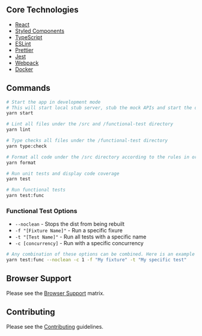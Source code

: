 ## Core Technologies

- [React](https://reactjs.org/)
- [Styled Components](https://www.styled-components.com/)
- [TypeScript](https://www.typescriptlang.org/)
- [ESLint](https://eslint.org/)
- [Prettier](https://prettier.io/)
- [Jest](https://facebook.github.io/jest/)
- [Webpack](https://webpack.js.org/)
- [Docker](https://www.docker.com)

## Commands

```sh
# Start the app in development mode
# This will start local stub server, stub the mock APIs and start the dev server
yarn start

# Lint all files under the /src and /functional-test directory
yarn lint

# Type checks all files under the /functional-test directory
yarn type:check

# Format all code under the /src directory according to the rules in origin-scripts
yarn format

# Run unit tests and display code coverage
yarn test

# Run functional tests
yarn test:func

```

### Functional Test Options

- `--noclean` - Stops the dist from being rebuilt
- `-f "[Fixture Name]"` - Run a specific fixure
- `-t "[Test Name]"` - Run all tests with a specific name
- `-c [concurrency]` - Run with a specific concurrency

```sh
# Any combination of these options can be combined. Here is an example of using all of the above options at once
yarn test:func --noclean -c 1 -f "My fixture" -t "My specific test"
```

## Browser Support

Please see the [Browser Support](https://origindd.atlassian.net/wiki/spaces/DIG/pages/313688065/MFR+Browser+Support) matrix.

## Contributing

Please see the [Contributing](CONTRIBUTING.md) guidelines.
